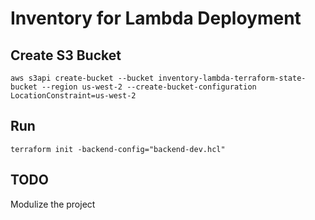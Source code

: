 
# Inventory for Lambda Deployment

## Create S3 Bucket

```
aws s3api create-bucket --bucket inventory-lambda-terraform-state-bucket --region us-west-2 --create-bucket-configuration LocationConstraint=us-west-2

```

## Run

```
terraform init -backend-config="backend-dev.hcl"
```

## TODO

Modulize the project